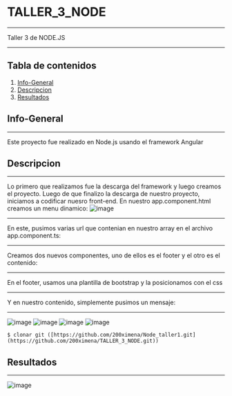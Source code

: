 # TALLER_3_NODE
***
Taller 3 de NODE.JS
****

## Tabla de contenidos

1. [Info-General](#info-general)
2. [Descripcion](#descripcion)
3. [Resultados](#resultados)


## Info-General
***
Este proyecto fue realizado en Node.js usando el framework Angular

## Descripcion
***
Lo primero que realizamos fue la descarga del framework y luego creamos el proyecto.
Luego de que finalizo la descarga de nuestro proyecto, iniciamos a codificar nuesro front-end.
En nuestro app.component.html creamos un menu dinamico:
![image](https://github.com/200ximena/TALLER_3_NODE/assets/128264476/1e814620-a03f-4139-b3c3-311f69a64374)
***
En este, pusimos varias url que contenian en nuestro array en el archivo app.component.ts:
***
Creamos dos nuevos componentes, uno de ellos es el footer y el otro es el contenido:
***
En el footer, usamos una plantilla de bootstrap y la posicionamos con el css
***
Y en nuestro contenido, simplemente pusimos un mensaje:
***
![image](https://github.com/200ximena/TALLER_3_NODE/assets/128264476/e72302c8-47b8-4e33-b8b0-7d494213f1bf)
![image](https://github.com/200ximena/TALLER_3_NODE/assets/128264476/d53f470b-f68b-4c0b-ac8c-eb4d20ea9e28)
![image](https://github.com/200ximena/TALLER_3_NODE/assets/128264476/5048947b-7d42-44c6-a328-45d0c876ea87)
![image](https://github.com/200ximena/TALLER_3_NODE/assets/128264476/632d3403-9962-41d8-9cc6-e7ac23ab0427)


```
$ clonar git ([https://github.com/200ximena/Node_taller1.git](https://github.com/200ximena/TALLER_3_NODE.git))
```
## Resultados
***
![image](https://github.com/200ximena/TALLER_3_NODE/assets/128264476/46df00b8-7b80-4e8e-b78b-156b88e2c537)
